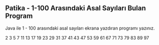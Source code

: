 ## Patika - 1-100 Arasındaki Asal Sayıları Bulan Program

Java ile 1 - 100 arasındaki asal sayıları ekrana yazdıran programı yazınız.

2 3 5 7 11 13 17 19 23 29 31 37 41 43 47 53 59 61 67 71 73 79 83 89 97 